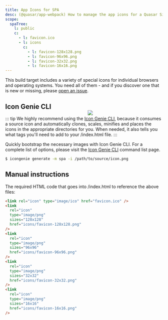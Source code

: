 ```yaml
---
title: App Icons for SPA
desc: (@quasar/app-webpack) How to manage the app icons for a Quasar Single Page Application.
scope:
  spaTree:
    l: public
    c:
      - l: favicon.ico
      - l: icons
        c:
          - l: favicon-128x128.png
          - l: favicon-96x96.png
          - l: favicon-32x32.png
          - l: favicon-16x16.png
---
```


This build target includes a variety of special icons for individual browsers and operating systems. You need all of them - and if you discover one that is new or missing, please [open an issue](https://github.com/quasarframework/quasar/issues).

<img src="https://cdn.quasar.dev/img/iconfactory.png" style="float:right;max-width:15%;min-width:240px;padding-top:40px">

## Icon Genie CLI

::: tip
We highly recommend using the [Icon Genie CLI](/icongenie/introduction), because it consumes a source icon and automatically clones, scales, minifies and places the icons in the appropriate directories for you. When needed, it also tells you what tags you'll need to add to your /index.html file.
:::

Quickly bootstrap the necessary images with Icon Genie CLI. For a complete list of options, please visit the [Icon Genie CLI](/icongenie/command-list) command list page.

```bash
$ icongenie generate -m spa -i /path/to/source/icon.png
```

## Manual instructions

<DocTree :def="scope.spaTree" />

The required HTML code that goes into /index.html to reference the above files:

```html
<link rel="icon" type="image/ico" href="favicon.ico" />
<link
  rel="icon"
  type="image/png"
  sizes="128x128"
  href="icons/favicon-128x128.png"
/>
<link
  rel="icon"
  type="image/png"
  sizes="96x96"
  href="icons/favicon-96x96.png"
/>
<link
  rel="icon"
  type="image/png"
  sizes="32x32"
  href="icons/favicon-32x32.png"
/>
<link
  rel="icon"
  type="image/png"
  sizes="16x16"
  href="icons/favicon-16x16.png"
/>
```
